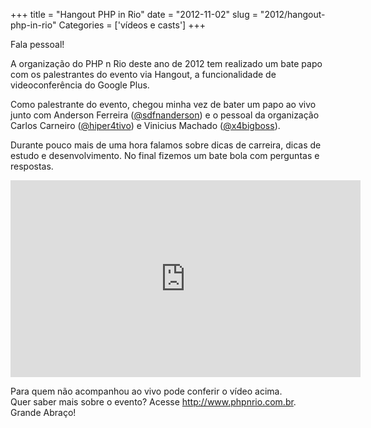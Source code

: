 +++
title = "Hangout PHP in Rio"
date = "2012-11-02"
slug = "2012/hangout-php-in-rio"
Categories = ['vídeos e casts']
+++

<p>Fala pessoal!</p>

<p>A organização do PHP n Rio deste ano de 2012 tem realizado um bate papo com os palestrantes do evento via Hangout, a funcionalidade de videoconferência do Google Plus.</p>

<p>Como palestrante do evento, chegou minha vez de bater um papo ao vivo junto com Anderson Ferreira (<a href="https://twitter.com/sdfnanderson" title="Twitter Anderson Ferreira">@sdfnanderson</a>) e o pessoal da organização Carlos Carneiro (<a href="https://twitter.com/hiper4tivo" title="Twitter Carlos Carneiro">@hiper4tivo</a>) e Vinicius Machado (<a href="https://twitter.com/x4bigboss" title="Twitter Vinicius Machado">@x4bigboss</a>).</p>

<p>Durante pouco mais de uma hora falamos sobre dicas de carreira, dicas de estudo e desenvolvimento. No final fizemos um bate bola com perguntas e respostas.</p>
<!--more-->
<iframe width="560" height="315" src="https://www.youtube.com/embed/ofl-9RYwIc0" frameborder="0" allowfullscreen></iframe>

<p>Para quem não acompanhou ao vivo pode conferir o vídeo acima.<br/>
Quer saber mais sobre o evento? Acesse <a href="http://www.phpnrio.com.br" title="PHP n Rio">http://www.phpnrio.com.br</a>.<br/>
Grande Abraço!</p>
